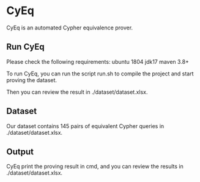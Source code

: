 # CyEq
CyEq is an automated Cypher equivalence prover.

## Run CyEq
Please check the following requirements:
ubuntu 1804
jdk17
maven 3.8+

To run CyEq, you can run the script run.sh to compile the project and start
proving the dataset.

Then you can review the result in ./dataset/dataset.xlsx.

## Dataset
Our dataset contains 145 pairs of equivalent Cypher queries in
./dataset/dataset.xlsx.

## Output
CyEq print the proving result in cmd, and you can review the results in ./dataset/dataset.xlsx.